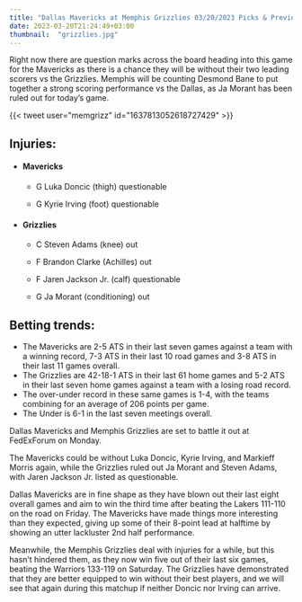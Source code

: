 ```yaml
---
title: "Dallas Mavericks at Memphis Grizzlies 03/20/2023 Picks & Preview"
date: 2023-03-20T21:24:49+03:00
thumbnail:  "grizzlies.jpg"
---
```


Right now there are question marks across the board heading into this game for the Mavericks as there is a chance they will be without their two leading scorers vs the Grizzlies. Memphis will be counting Desmond Bane to put together a strong scoring performance vs the Dallas, as Ja Morant has been ruled out for today’s game.
<!--more-->{{< tweet user="memgrizz" id="1637813052618727429" >}}

## Injuries:

  - #### Mavericks

    - G Luka Doncic (thigh) questionable

    - G Kyrie Irving (foot) questionable

  - #### Grizzlies

    - C Steven Adams (knee) out

    - F Brandon Clarke (Achilles) out

    - F Jaren Jackson Jr. (calf) questionable

    - G Ja Morant (conditioning) out

## Betting trends:

  - The Mavericks are 2-5 ATS in their last seven games against a team with a winning record, 7-3 ATS in their last 10 road games and 3-8 ATS in their last 11 games overall.
  - The Grizzlies are 42-18-1 ATS in their last 61 home games and 5-2 ATS in their last seven home games against a team with a losing road record.
  - The over-under record in these same games is 1-4, with the teams combining for an average of 206 points per game.
  - The Under is 6-1 in the last seven meetings overall.

Dallas Mavericks and Memphis Grizzlies are set to battle it out at FedExForum on Monday.

The Mavericks could be without Luka Doncic, Kyrie Irving, and Markieff Morris again, while the Grizzlies ruled out Ja Morant and Steven Adams, with Jaren Jackson Jr. listed as questionable.

Dallas Mavericks are in fine shape as they have blown out their last eight overall games and aim to win the third time after beating the Lakers 111-110 on the road on Friday. The Mavericks have made things more interesting than they expected, giving up some of their 8-point lead at halftime by showing an utter lackluster 2nd half performance.

Meanwhile, the Memphis Grizzlies deal with injuries for a while, but this hasn’t hindered them, as they now win five out of their last six games, beating the Warriors 133-119 on Saturday. The Grizzlies have demonstrated that they are better equipped to win without their best players, and we will see that again during this matchup if neither Doncic nor Irving can arrive.
